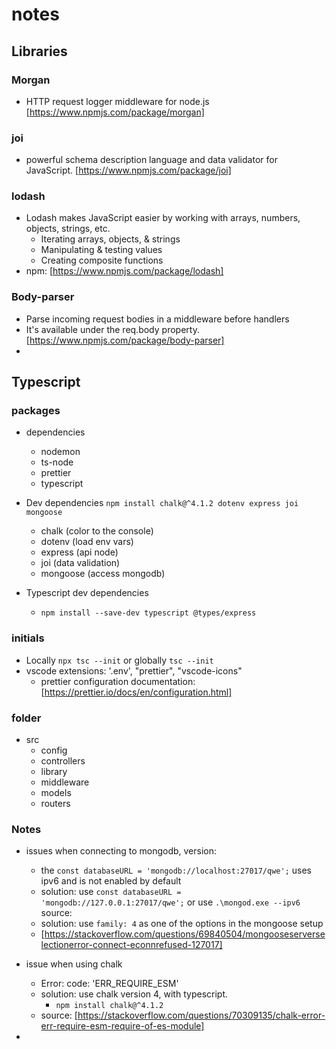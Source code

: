 # notes

## Libraries

### Morgan

-   HTTP request logger middleware for node.js [https://www.npmjs.com/package/morgan]

### joi

-   powerful schema description language and data validator for JavaScript. [https://www.npmjs.com/package/joi]

### lodash

-   Lodash makes JavaScript easier by working with arrays, numbers, objects, strings, etc.
    -   Iterating arrays, objects, & strings
    -   Manipulating & testing values
    -   Creating composite functions
-   npm: [https://www.npmjs.com/package/lodash]

### Body-parser

-   Parse incoming request bodies in a middleware before handlers
-   It's available under the req.body property. [https://www.npmjs.com/package/body-parser]
-

## Typescript

### packages

-   dependencies

    -   nodemon
    -   ts-node
    -   prettier
    -   typescript

-   Dev dependencies `npm install chalk@^4.1.2 dotenv express joi mongoose`

    -   chalk (color to the console)
    -   dotenv (load env vars)
    -   express (api node)
    -   joi (data validation)
    -   mongoose (access mongodb)

-   Typescript dev dependencies
    -   `npm install --save-dev typescript @types/express`

### initials

-   Locally `npx tsc --init` or globally `tsc --init`
-   vscode extensions: '.env', "prettier", "vscode-icons"
    -   prettier configuration documentation: [https://prettier.io/docs/en/configuration.html]

### folder

-   src
    -   config
    -   controllers
    -   library
    -   middleware
    -   models
    -   routers

### Notes

-   issues when connecting to mongodb, version:

    -   the `const databaseURL = 'mongodb://localhost:27017/qwe';` uses ipv6 and is not enabled by default
    -   solution: use `const databaseURL = 'mongodb://127.0.0.1:27017/qwe';` or use `.\mongod.exe --ipv6` source:
    -   solution: use `family: 4` as one of the options in the mongoose setup
    -   [https://stackoverflow.com/questions/69840504/mongooseserverselectionerror-connect-econnrefused-127017]

-   issue when using chalk

    -   Error: code: 'ERR_REQUIRE_ESM'
    -   solution: use chalk version 4, with typescript.
        -   `npm install chalk@^4.1.2`
    -   source: [https://stackoverflow.com/questions/70309135/chalk-error-err-require-esm-require-of-es-module]

-
